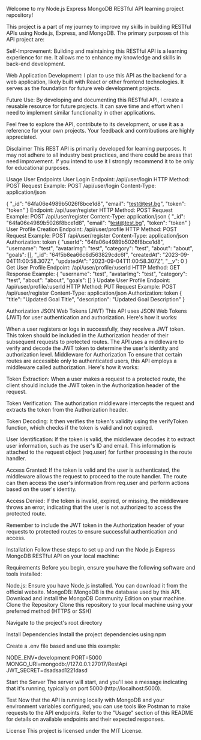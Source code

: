 Welcome to my Node.js Express MongoDB RESTful API learning project repository!

This project is a part of my journey to improve my skills in building RESTful APIs using Node.js, Express, and MongoDB. The primary purposes of this API project are:

Self-Improvement: Building and maintaining this RESTful API is a learning experience for me. It allows me to enhance my knowledge and skills in back-end development.

Web Application Development: I plan to use this API as the backend for a web application, likely built with React or other frontend technologies. It serves as the foundation for future web development projects.

Future Use: By developing and documenting this RESTful API, I create a reusable resource for future projects. It can save time and effort when I need to implement similar functionality in other applications.

Feel free to explore the API, contribute to its development, or use it as a reference for your own projects. Your feedback and contributions are highly appreciated.

Disclaimer
This REST API is primarily developed for learning purposes. It may not adhere to all industry best practices, and there could be areas that need improvement. If you intend to use it I strongly recommend it to be only for educational purposes.

Usage
User Endpoints
User Login
Endpoint: /api/user/login
HTTP Method: POST
Request Example:
POST /api/user/login
Content-Type: application/json

{
  "_id": "64fa06e4989b5026f8bce1d8",
  "email": "test@test.bg",
  "token": "token"
}
Endpoint: /api/user/register
HTTP Method: POST
Request Example:
POST /api/user/register
Content-Type: application/json
{
"_id": "64fa06e4989b5026f8bce1d8",
"email": "test@test.bg",
"token": "token"
}
User Profile Creation
Endpoint: /api/user/profile
HTTP Method: POST
Request Example:
POST /api/user/register
Content-Type: application/json
Authorization: token
{
  "userId": "64fa06e4989b5026f8bce1d8",
  "username": "test",
  "avatarImg": "test",
  "category": "test",
  "about": "about",
  "goals": [],
  "_id": "64f5b8ea66c6d563829cdc6f",
  "createdAt": "2023-09-04T11:00:58.307Z",
  "updatedAt": "2023-09-04T11:00:58.307Z",
  "__v": 0
}
Get User Profile
Endpoint: /api/user/profile/:userId
HTTP Method: GET
Response Example:
{
 "username": "test",
 "avatarImg": "test",
 "category": "test",
 "about": "about",
 "goals": []
}
Update User Profile
Endpoint: /api/user/profile/:userId
HTTP Method: PUT
Request Example:
POST /api/user/register
Content-Type: application/json
Authorization: token
{
 "title": "Updated Goal Title",
 "description": "Updated Goal Description"
}

Authorization
JSON Web Tokens (JWT)
This API uses JSON Web Tokens (JWT) for user authentication and authorization. Here's how it works:

When a user registers or logs in successfully, they receive a JWT token.
This token should be included in the Authorization header of their subsequent requests to protected routes.
The API uses a middleware to verify and decode the JWT token to determine the user's identity and authorization level.
Middleware for Authorization
To ensure that certain routes are accessible only to authenticated users, this API employs a middleware called authorization. Here's how it works:

Token Extraction: When a user makes a request to a protected route, the client should include the JWT token in the Authorization header of the request.

Token Verification: The authorization middleware intercepts the request and extracts the token from the Authorization header.

Token Decoding: It then verifies the token's validity using the verifyToken function, which checks if the token is valid and not expired.

User Identification: If the token is valid, the middleware decodes it to extract user information, such as the user's ID and email. This information is attached to the request object (req.user) for further processing in the route handler.

Access Granted: If the token is valid and the user is authenticated, the middleware allows the request to proceed to the route handler. The route can then access the user's information from req.user and perform actions based on the user's identity.

Access Denied: If the token is invalid, expired, or missing, the middleware throws an error, indicating that the user is not authorized to access the protected route.

Remember to include the JWT token in the Authorization header of your requests to protected routes to ensure successful authentication and access.

Installation
Follow these steps to set up and run the Node.js Express MongoDB RESTful API on your local machine:

Requirements
Before you begin, ensure you have the following software and tools installed:

Node.js: Ensure you have Node.js installed. You can download it from the official website.
MongoDB: MongoDB is the database used by this API. Download and install the MongoDB Community Edition on your machine.
Clone the Repository
Clone this repository to your local machine using your preferred method (HTTPS or SSH)

Navigate to the project's root directory

Install Dependencies
Install the project dependencies using npm

Create a .env file based and use this example:

NODE_ENV=development
PORT=5000
MONGO_URI=mongodb://127.0.0.1:27017/RestApi
JWT_SECRET=dsadsad1221dasd

Start the Server
The server will start, and you'll see a message indicating that it's running, typically on port 5000 (http://localhost:5000).

Test
Now that the API is running locally with MongoDB and your environment variables configured, you can use tools like Postman to make requests to the API endpoints. Refer to the "Usage" section of this README for details on available endpoints and their expected responses.

License
This project is licensed under the MIT License.